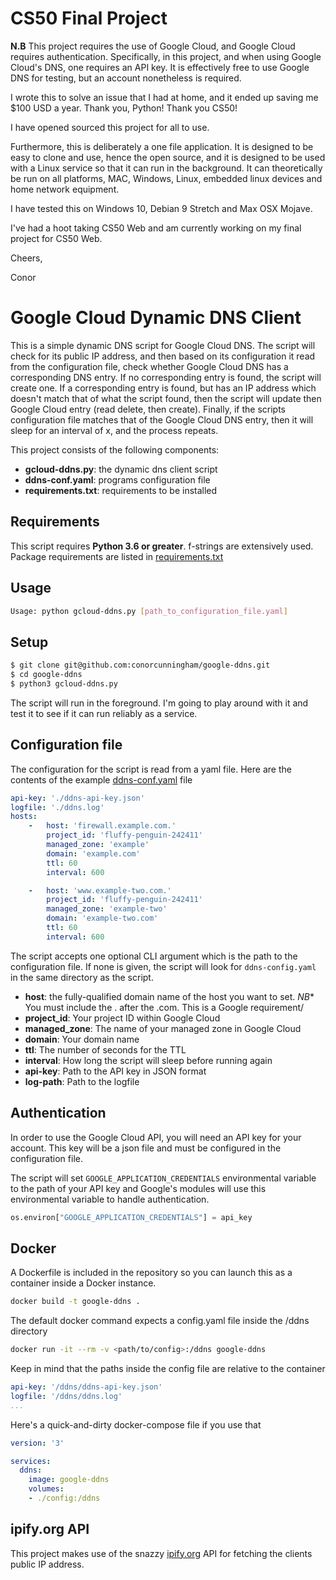 # CS50 Final Project
**N.B** This project requires the use of Google Cloud, and Google Cloud requires authentication. Specifically, in this project, and when using Google Cloud's DNS, one requires an API key. It is effectively free to use Google DNS for testing, but an account nonetheless is required.

I wrote this to solve an issue that I had at home, and it ended up saving me $100 USD a year. Thank you, Python! Thank you CS50! 

I have opened sourced this project for all to use.

Furthermore, this is deliberately a one file application. It is designed to be easy to clone and use, hence the open source, and it is designed to be used with a Linux service so that it can run in the background. It can theoretically be run on all platforms, MAC, Windows, Linux, embedded linux devices and home network equipment.

I have tested this on Windows 10, Debian 9 Stretch and Max OSX Mojave.

I've had a hoot taking CS50 Web and am currently working on my final project for CS50 Web.

Cheers,

Conor

# Google Cloud Dynamic DNS Client
This is a simple dynamic DNS script for Google Cloud DNS. The script will check for its public IP address, and then based on its configuration it read from the configuration file, check whether Google Cloud DNS has a corresponding DNS entry. If no corresponding entry is found, the script will create one. If a corresponding entry is found, but has an IP address which doesn't match that of what the script found, then the script will update then Google Cloud entry (read delete, then create). Finally, if the scripts configuration file matches that of the Google Cloud DNS entry, then it will sleep for an interval of x, and the process repeats.

This project consists of the following components:

- **gcloud-ddns.py**: the dynamic dns client script
- **ddns-conf.yaml**: programs configuration file
- **requirements.txt**: requirements to be installed
## Requirements
This script requires **Python 3.6 or greater**. f-strings are extensively used. Package requirements are listed in [requirements.txt](requirements.txt)
## Usage
```bash
Usage: python gcloud-ddns.py [path_to_configuration_file.yaml]
```
## Setup
```bash
$ git clone git@github.com:conorcunningham/google-ddns.git
$ cd google-ddns
$ python3 gcloud-ddns.py
```
The script will run in the foreground. I'm going to play around with it and test it to see if it can run reliably as a service.
## Configuration file
The configuration for the script is read from a yaml file. Here are the contents of the example [ddns-conf.yaml](ddns-config.yaml) file
``` yaml
api-key: './ddns-api-key.json'
logfile: './ddns.log'
hosts:
    -   host: 'firewall.example.com.'
        project_id: 'fluffy-penguin-242411'
        managed_zone: 'example'
        domain: 'example.com'
        ttl: 60
        interval: 600

    -   host: 'www.example-two.com.'
        project_id: 'fluffy-penguin-242411'
        managed_zone: 'example-two'
        domain: 'example-two.com'
        ttl: 60
        interval: 600

```
The script accepts one optional CLI argument which is the path to the configuration file. If none is given, the script will look for ```ddns-config.yaml``` in the same directory as the script.


- **host**: the fully-qualified domain name of the host you want to set. *_NB_** You must include the . after the .com. This is a Google requirement/
- **project_id**: Your project ID within Google Cloud
- **managed_zone**: The name of your managed zone in Google Cloud
- **domain**: Your domain name
- **ttl**: The number of seconds for the TTL
- **interval**: How long the script will sleep before running again
- **api-key**: Path to the API key in JSON format
- **log-path**: Path to the logfile

## Authentication 
In order to use the Google Cloud API, you will need an API key for your account. This key will be a json file and must be configured in the configuration file.

The script will set ```GOOGLE_APPLICATION_CREDENTIALS``` environmental variable to the path of your API key and Google's modules will use this environmental variable to handle authentication.

```python        
os.environ["GOOGLE_APPLICATION_CREDENTIALS"] = api_key
```
## Docker
A Dockerfile is included in the repository so you can launch this as a container inside a Docker instance.
```bash
docker build -t google-ddns .
```
The default docker command expects a config.yaml file inside the /ddns directory
```bash
docker run -it --rm -v <path/to/config>:/ddns google-ddns
```
Keep in mind that the paths inside the config file are relative to the container
```yaml
api-key: '/ddns/ddns-api-key.json'
logfile: '/ddns/ddns.log'
...
```
Here's a quick-and-dirty docker-compose file if you use that
```yaml
version: '3'

services:
  ddns:
    image: google-ddns
    volumes:
    - ./config:/ddns
```
## ipify.org API
This project makes use of the snazzy [ipify.org](https://www.ipify.org) API for fetching the clients public IP address.

